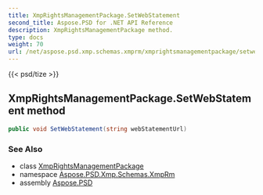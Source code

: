 ```yaml
---
title: XmpRightsManagementPackage.SetWebStatement
second_title: Aspose.PSD for .NET API Reference
description: XmpRightsManagementPackage method. 
type: docs
weight: 70
url: /net/aspose.psd.xmp.schemas.xmprm/xmprightsmanagementpackage/setwebstatement/
---
```

{{< psd/tize >}}
## XmpRightsManagementPackage.SetWebStatement method

```csharp
public void SetWebStatement(string webStatementUrl)
```

### See Also

* class [XmpRightsManagementPackage](../)
* namespace [Aspose.PSD.Xmp.Schemas.XmpRm](../../xmprightsmanagementpackage/)
* assembly [Aspose.PSD](../../../)


